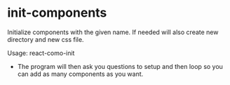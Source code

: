 # init-components

Initialize components with the given name. If needed will also create new directory and new css file.

Usage: react-como-init

- The program will then ask you questions to setup and then loop so you can add as many components as you want.
